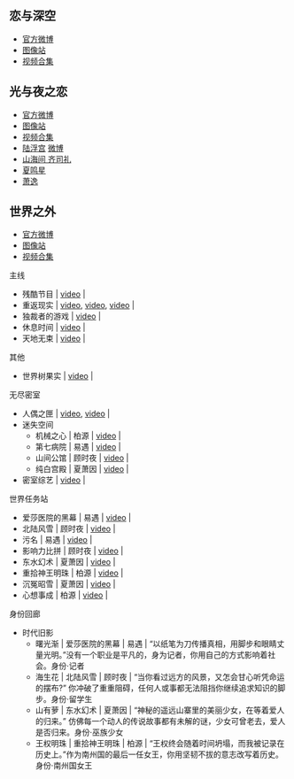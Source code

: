 


## 恋与深空


- [官方微博](https://weibo.com/u/7484247626)
- [图像站](https://weibo.com/u/7748264806)
- [视频合集](https://space.bilibili.com/28399376/channel/seriesdetail?sid=3924976)



## 光与夜之恋

- [官方微博](https://weibo.com/u/6880285576)
- [图像站](https://weibo.com/u/7576045538)
- [视频合集](https://space.bilibili.com/28399376/channel/seriesdetail?sid=1918426) 
- [陆浮宫](https://evan66.fun) [微博](https://weibo.com/u/7693337357)
- [山海间 齐司礼](https://weibo.com/u/7770081236)
- [夏鸣星](https://weibo.com/u/2274510215)
- [萧逸](https://weibo.com/loveosborn)



## 世界之外

- [官方微博](https://weibo.com/u/7571543090)
- [图像站](https://weibo.com/u/7702725751)
- [视频合集](https://space.bilibili.com/28399376/channel/seriesdetail?sid=3924972)



主线
- 残酷节目 | [video](https://www.bilibili.com/video/BV18K411e7sr?p=2) | 
- 重返现实 | [video](https://www.bilibili.com/video/BV18K411e7sr?p=3), [video](https://www.bilibili.com/video/BV18K411e7sr?p=6), [video](https://www.bilibili.com/video/BV18K411e7sr?p=9) | 
- 独裁者的游戏 | [video](https://www.bilibili.com/video/BV18K411e7sr?p=10) | 
- 休息时间 | [video](https://www.bilibili.com/video/BV18K411e7sr?p=11) | 
- 天地无束 | [video](https://www.bilibili.com/video/BV18K411e7sr?p=21) | 

其他
- 世界树果实 | [video](https://www.bilibili.com/video/BV18K411e7sr?p=5) | 

无尽密室
- 人偶之匣 | [video](https://www.bilibili.com/video/BV18K411e7sr?p=4), [video](https://www.bilibili.com/video/BV18K411e7sr?p=12) | 
- 迷失空间
	- 机械之心 | 柏源 | [video](https://www.bilibili.com/video/BV18K411e7sr?p=13) | 
	- 第七病院 | 易遇 | [video](https://www.bilibili.com/video/BV18K411e7sr?p=13) | 
	- 山间公馆 | 顾时夜 | [video](https://www.bilibili.com/video/BV18K411e7sr?p=13) | 
	- 纯白宫殿 | 夏萧因 | [video](https://www.bilibili.com/video/BV18K411e7sr?p=13) | 
- 密室综艺 | [video](https://www.bilibili.com/video/BV18K411e7sr?p=20) | 

世界任务站
- 爱莎医院的黑幕 | 易遇 | [video](https://www.bilibili.com/video/BV18K411e7sr/?p=7) | 
- 北陆风雪 | 顾时夜 | [video](https://www.bilibili.com/video/BV18K411e7sr/?p=8) | 
- 污名 | 易遇 | [video](https://www.bilibili.com/video/BV18K411e7sr?p=14) |
- 影响力比拼 | 顾时夜 | [video](https://www.bilibili.com/video/BV18K411e7sr?p=15) |
- 东水幻术 | 夏萧因 | [video](https://www.bilibili.com/video/BV18K411e7sr?p=16) |
- 重拾神王明珠 | 柏源 | [video](https://www.bilibili.com/video/BV18K411e7sr?p=17) |
- 沉冤昭雪 | 夏萧因 | [video](https://www.bilibili.com/video/BV18K411e7sr?p=18) |
- 心想事成 | 柏源 | [video](https://www.bilibili.com/video/BV18K411e7sr?p=19) |

身份回廊
- 时代旧影
	- 曙光渐 | 爱莎医院的黑幕 | 易遇 | “以纸笔为刀传播真相，用脚步和眼睛丈量光明。”没有一个职业是平凡的，身为记者，你用自己的方式影响着社会。身份·记者
	- 海生花 | 北陆风雪 | 顾时夜 | “当你看过远方的风景，又怎会甘心听凭命运的摆布?” 你冲破了重重阻碍，任何人或事都无法阻挡你继续追求知识的脚步。身份·留学生
	- 山有萝 | 东水幻术 | 夏萧因 | “神秘的遥远山寨里的美丽少女，在等着爱人的归来。” 仿佛每一个动人的传说故事都有未解的谜，少女可曾老去，爱人是否归来。身份·巫族少女
	- 王权明珠 | 重拾神王明珠 | 柏源 | “王权终会随着时间坍塌，而我被记录在历史上。”作为南州国的最后一任女王，你用坚韧不拔的意志改写着历史。身份·南州国女王

